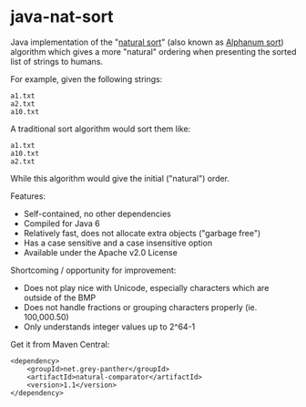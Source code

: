 # java-nat-sort

Java implementation of the "[natural sort](http://blog.codinghorror.com/sorting-for-humans-natural-sort-order/)" (also known as [Alphanum sort](http://www.davekoelle.com/alphanum.html)) algorithm which gives a more "natural" ordering when presenting the sorted list of strings to humans.

For example, given the following strings:

````
a1.txt
a2.txt
a10.txt
````

A traditional sort algorithm would sort them like:

````
a1.txt
a10.txt
a2.txt
````

While this algorithm would give the initial ("natural") order.

Features:

* Self-contained, no other dependencies
* Compiled for Java 6
* Relatively fast, does not allocate extra objects ("garbage free")
* Has a case sensitive and a case insensitive option
* Available under the Apache v2.0 License

Shortcoming / opportunity for improvement:

* Does not play nice with Unicode, especially characters which are outside of the BMP 
* Does not handle fractions or grouping characters properly (ie. 100,000.50)
* Only understands integer values up to 2^64-1

Get it from Maven Central:

````
<dependency>
    <groupId>net.grey-panther</groupId>
    <artifactId>natural-comparator</artifactId>
    <version>1.1</version>
</dependency>
````
